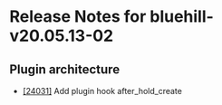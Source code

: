 
# Release Notes for bluehill-v20.05.13-02

## Plugin architecture

- [[24031]](http://bugs.koha-community.org/bugzilla3/show_bug.cgi?id=24031) Add plugin hook after_hold_create


